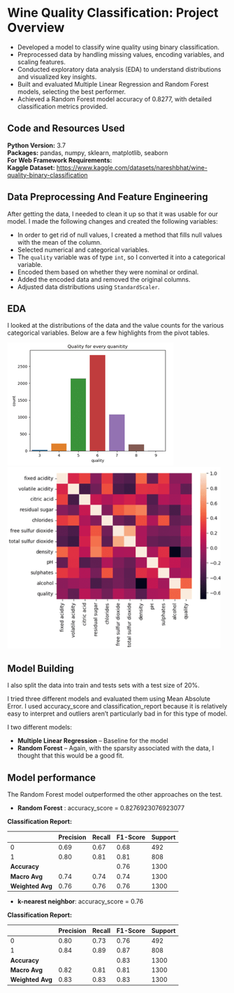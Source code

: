 # Wine Quality Classification: Project Overview

* Developed a model to classify wine quality using binary classification.
* Preprocessed data by handling missing values, encoding variables, and scaling features.
* Conducted exploratory data analysis (EDA) to understand distributions and visualized key insights.
* Built and evaluated Multiple Linear Regression and Random Forest models, selecting the best performer.
* Achieved a Random Forest model accuracy of 0.8277, with detailed classification metrics provided.

## Code and Resources Used 
**Python Version:** 3.7  
**Packages:** pandas, numpy, sklearn, matplotlib, seaborn  
**For Web Framework Requirements:**    
**Kaggle Dataset:** https://www.kaggle.com/datasets/nareshbhat/wine-quality-binary-classification

## Data Preprocessing And Feature Engineering 
After getting the data, I needed to clean it up so that it was usable for our model. I made the following changes and created the following variables:

*	In order to get rid of null values, I created a method that fills null values with the mean of the column. 
*	Selected numerical and categorical variables. 
*	The `quality` variable was of type `int`, so I converted it into a categorical variable.
*	Encoded them based on whether they were nominal or ordinal.
*	Added the encoded data and removed the original columns.
*	Adjusted data distributions using `StandardScaler`.

  
## EDA
I looked at the distributions of the data and the value counts for the various categorical variables. Below are a few highlights from the pivot tables. 

![alt text](https://github.com/Samir4569/Wine-Quality-Classification/blob/main/assets/graph.png)
![alt text](https://github.com/Samir4569/Wine-Quality-Classification/blob/main/assets/graph2.png)

## Model Building 

I also split the data into train and tests sets with a test size of 20%.   

I tried three different models and evaluated them using Mean Absolute Error. I used accuracy_score and classification_report because it is relatively easy to interpret and outliers aren’t particularly bad in for this type of model.   

I two different models:
*	**Multiple Linear Regression** – Baseline for the model
*	**Random Forest** – Again, with the sparsity associated with the data, I thought that this would be a good fit. 

## Model performance
The Random Forest model outperformed the other approaches on the test.
*	**Random Forest** : accuracy_score =  0.8276923076923077

**Classification Report:**

|               | Precision | Recall | F1-Score | Support |
|---------------|-----------|--------|----------|---------|
| 0             | 0.69      | 0.67   | 0.68     | 492     |
| 1             | 0.80      | 0.81   | 0.81     | 808     |
| **Accuracy**  |           |        | 0.76     | 1300    |
| **Macro Avg** | 0.74      | 0.74   | 0.74     | 1300    |
| **Weighted Avg** | 0.76   | 0.76   | 0.76     | 1300    |

*	**k-nearest neighbor**: accuracy_score =  0.76

**Classification Report:**

|               | Precision | Recall | F1-Score | Support |
|---------------|-----------|--------|----------|---------|
| 0             | 0.80      | 0.73   | 0.76     | 492     |
| 1             | 0.84      | 0.89   | 0.87     | 808     |
| **Accuracy**  |           |        | 0.83     | 1300    |
| **Macro Avg** | 0.82      | 0.81   | 0.81     | 1300    |
| **Weighted Avg** | 0.83   | 0.83   | 0.83     | 1300    |




